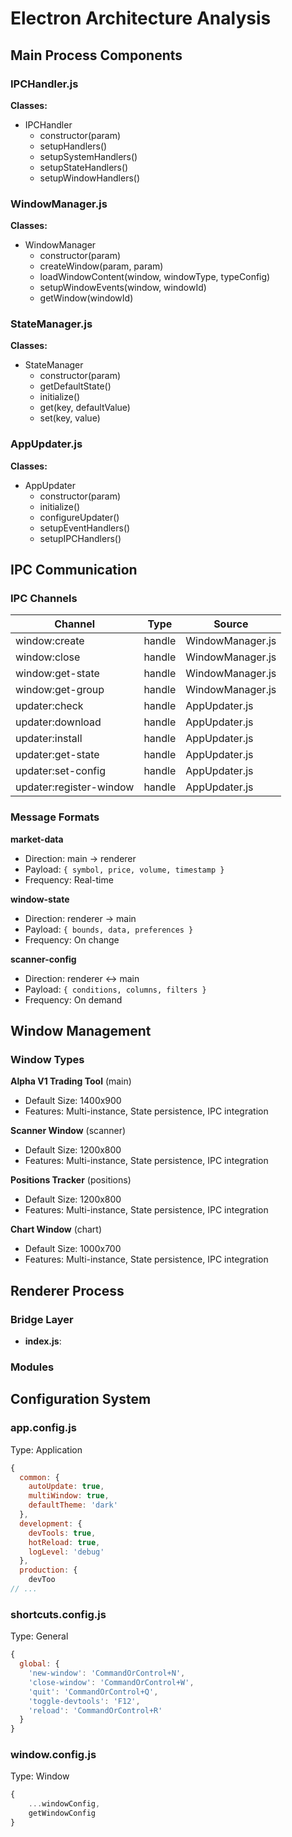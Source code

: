 # Electron Architecture Analysis

## Main Process Components

### IPCHandler.js
**Classes:**
- IPCHandler
  - constructor(param)
  - setupHandlers()
  - setupSystemHandlers()
  - setupStateHandlers()
  - setupWindowHandlers()

### WindowManager.js
**Classes:**
- WindowManager
  - constructor(param)
  - createWindow(param, param)
  - loadWindowContent(window, windowType, typeConfig)
  - setupWindowEvents(window, windowId)
  - getWindow(windowId)

### StateManager.js
**Classes:**
- StateManager
  - constructor(param)
  - getDefaultState()
  - initialize()
  - get(key, defaultValue)
  - set(key, value)

### AppUpdater.js
**Classes:**
- AppUpdater
  - constructor(param)
  - initialize()
  - configureUpdater()
  - setupEventHandlers()
  - setupIPCHandlers()


## IPC Communication

### IPC Channels

| Channel | Type | Source |
|---------|------|--------|
| window:create | handle | WindowManager.js |
| window:close | handle | WindowManager.js |
| window:get-state | handle | WindowManager.js |
| window:get-group | handle | WindowManager.js |
| updater:check | handle | AppUpdater.js |
| updater:download | handle | AppUpdater.js |
| updater:install | handle | AppUpdater.js |
| updater:get-state | handle | AppUpdater.js |
| updater:set-config | handle | AppUpdater.js |
| updater:register-window | handle | AppUpdater.js |

### Message Formats

**market-data**
- Direction: main → renderer
- Payload: `{ symbol, price, volume, timestamp }`
- Frequency: Real-time

**window-state**
- Direction: renderer → main
- Payload: `{ bounds, data, preferences }`
- Frequency: On change

**scanner-config**
- Direction: renderer ↔ main
- Payload: `{ conditions, columns, filters }`
- Frequency: On demand


## Window Management

### Window Types

**Alpha V1 Trading Tool** (main)
- Default Size: 1400x900
- Features: Multi-instance, State persistence, IPC integration

**Scanner Window** (scanner)
- Default Size: 1200x800
- Features: Multi-instance, State persistence, IPC integration

**Positions Tracker** (positions)
- Default Size: 1200x800
- Features: Multi-instance, State persistence, IPC integration

**Chart Window** (chart)
- Default Size: 1000x700
- Features: Multi-instance, State persistence, IPC integration


## Renderer Process

### Bridge Layer

- **index.js**: 

### Modules


## Configuration System

### app.config.js
Type: Application

```javascript
{
  common: {
    autoUpdate: true,
    multiWindow: true,
    defaultTheme: 'dark'
  },
  development: {
    devTools: true,
    hotReload: true,
    logLevel: 'debug'
  },
  production: {
    devToo
// ...
```

### shortcuts.config.js
Type: General

```javascript
{
  global: {
    'new-window': 'CommandOrControl+N',
    'close-window': 'CommandOrControl+W',
    'quit': 'CommandOrControl+Q',
    'toggle-devtools': 'F12',
    'reload': 'CommandOrControl+R'
  }
}
```

### window.config.js
Type: Window

```javascript
{
    ...windowConfig,
    getWindowConfig
}
```

